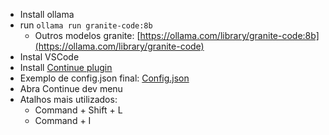 - Install ollama
- run `ollama run granite-code:8b`
  - Outros modelos granite: [https://ollama.com/library/granite-code:8b](https://ollama.com/library/granite-code)
- Instal VSCode
- Install [Continue plugin](https://marketplace.visualstudio.com/items?itemName=Continue.continue)
- Exemplo de config.json final: [Config.json](config.json)
- Abra Continue dev menu
- Atalhos mais utilizados:
  - Command + Shift + L
  - Command + I
